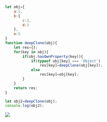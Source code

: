 ```javascript
let obj={
    a:1,
    b:{
        c:2,
        d:3
    },
    e:5
}
function deepClone(obj){
    let res={};
    for(key in obj){
        if(obj.hasOwnProperty(key)){
            if(typeof obj[key] === 'Object')
                res[key]=deepClone(obj[key]);
            else
                res[key]=obj[key];
        }
    }
    return res;
}

let obj2=deepClone(obj);
console.log(obj2);
```
![](https://img-blog.csdnimg.cn/2020060316581616.png)
